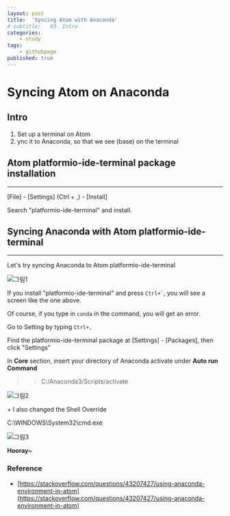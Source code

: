 ```yaml
---
layout: post
title:  'Syncing Atom with Anaconda'
# subtitle:   03. Intro
categories:
    - study
tags:
    - githubpage
published: true
---
```


# Syncing Atom on Anaconda

## Intro

1. Set up a terminal on Atom
2. ync it to Anaconda, so that we see (base) on the terminal

## Atom platformio-ide-terminal package installation
---

[File] - [Settings] (Ctrl + ,) - [Install]

Search "platformio-ide-terminal" and install.



## Syncing Anaconda with Atom platformio-ide-terminal
---
Let's try syncing Anaconda to Atom platformio-ide-terminal

![그림1](/assets/img/Blog/Etc/setting/atom-conda1.png)

If you install "platformio-ide-terminal" and press <code>Ctrl+\`</code>, you will see a screen like the one above.

Of course, if you type in <code>conda</code> in the command, you will get an error.

Go to Setting by typing <code>Ctrl+,</code>

Find the platformio-ide-terminal package at [Settings] - [Packages], then click "Settings"

In **Core** section, insert your directory of Anaconda activate under **Auto run Command**

>>C:/Anaconda3/Scripts/activate

![그림2](/assets/img/Blog/Etc/setting/atom-conda2.png)

\+ I also changed the Shell Override

C:\WINDOWS\System32\cmd.exe

![그림3](/assets/img/Blog/Etc/setting/atom-conda3.png)

**Hooray~**

### Reference
-  [https://stackoverflow.com/questions/43207427/using-anaconda-environment-in-atom](https://stackoverflow.com/questions/43207427/using-anaconda-environment-in-atom)
